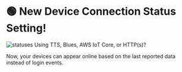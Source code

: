 # 🟢 New Device Connection Status Setting!
![statuses](https://github.com/user-attachments/assets/db262d46-467d-4914-87d5-60cc6302d42c)
Using TTS, Blues, AWS IoT Core, or HTTP(s)?

Now, your devices can appear online based on the last reported data instead of login events.
